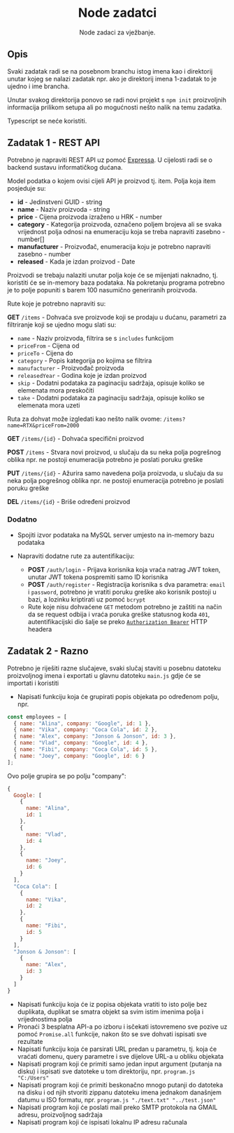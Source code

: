 <h1 align=center>Node zadatci</h1>
<p align=center>Node zadaci za vježbanje.</p>

## Opis

Svaki zadatak radi se na posebnom branchu istog imena kao i direktorij unutar kojeg se nalazi zadatak npr. ako je direktorij imena 1-zadatak to je ujedno i ime brancha.

Unutar svakog direktorija ponovo se radi novi projekt s `npm init` proizvoljnih informacija prilikom setupa ali po mogućnosti nešto nalik na temu zadatka.

Typescript se neće koristiti.

## Zadatak 1 - REST API

Potrebno je napraviti REST API uz pomoć [Expressa](https://github.com/expressjs/express). U cijelosti radi se o backend sustavu informatičkog dućana.

Model podatka o kojem ovisi cijeli API je proizvod tj. item. Polja koja item posjeduje su:

- **id** - Jedinstveni GUID - string
- **name** - Naziv proizvoda - string
- **price** - Cijena proizvoda izraženo u HRK - number
- **category** - Kategorija proizvoda, označeno poljem brojeva ali se svaka vrijednost polja odnosi na enumeraciju koja se treba napraviti zasebno - number[]
- **manufacturer** - Proizvođač, enumeracija koju je potrebno napraviti zasebno - number
- **released** - Kada je izdan proizvod - Date

Proizvodi se trebaju nalaziti unutar polja koje će se mijenjati naknadno, tj. koristiti će se in-memory baza podataka. Na pokretanju programa potrebno je to polje popuniti s barem 100 nasumično generiranih proizvoda.

Rute koje je potrebno napraviti su:

**GET** `/items` - Dohvaća sve proizvode koji se prodaju u dućanu, parametri za filtriranje koji se ujedno mogu slati su:

- `name` - Naziv proizvoda, filtrira se s `includes` funkcijom
- `priceFrom` - Cijena od
- `priceTo` - Cijena do
- `category` - Popis kategorija po kojima se filtrira
- `manufacturer` - Proizvođač proizvoda
- `releasedYear` - Godina koje je izdan proizvod
- `skip` - Dodatni podataka za paginaciju sadržaja, opisuje koliko se elemenata mora preskočiti
- `take` - Dodatni podataka za paginaciju sadržaja, opisuje koliko se elemenata mora uzeti

Ruta za dohvat može izgledati kao nešto nalik ovome: `/items?name=RTX&priceFrom=2000`

**GET** `/items/{id}` - Dohvaća specifični proizvod

**POST** `/items` - Stvara novi proizvod, u slučaju da su neka polja pogrešnog oblika npr. ne postoji enumeracija potrebno je poslati poruku greške

**PUT** `/items/{id}` - Ažurira samo navedena polja proizvoda, u slučaju da su neka polja pogrešnog oblika npr. ne postoji enumeracija potrebno je poslati poruku greške

**DEL** `/items/{id}` - Briše određeni proizvod

### Dodatno

- Spojiti izvor podataka na MySQL server umjesto na in-memory bazu podataka

- Napraviti dodatne rute za autentifikaciju:
  - **POST** `/auth/login` - Prijava korisnika koja vraća natrag JWT token, unutar JWT tokena pospremiti samo ID korisnika
  - **POST** `/auth/register` - Registracija korisnika s dva parametra: `email` i `password`, potrebno je vratiti poruku greške ako korisnik postoji u bazi, a lozinku kriptirati uz pomoć `bcrypt`
  - Rute koje nisu dohvaćene `GET` metodom potrebno je zaštiti na način da se request odbija i vraća poruka greške statusnog koda `401`, autentifikacijski dio šalje se preko [`Authorization Bearer`](https://stackoverflow.com/questions/22229996/basic-http-and-bearer-token-authentication) HTTP headera

## Zadatak 2 - Razno

Potrebno je riješiti razne slučajeve, svaki slučaj staviti u posebnu datoteku proizvoljnog imena i exportati u glavnu datoteku `main.js` gdje će se importati i koristiti

- Napisati funkciju koja će grupirati popis objekata po određenom polju, npr.

```javascript
const employees = [
  { name: "Alina", company: "Google", id: 1 },
  { name: "Vika", company: "Coca Cola", id: 2 },
  { name: "Alex", company: "Jonson & Jonson", id: 3 },
  { name: "Vlad", company: "Google", id: 4 },
  { name: "Fibi", company: "Coca Cola", id: 5 },
  { name: "Joey", company: "Google", id: 6 }
];
```

Ovo polje grupira se po polju "company":

```javascript
{
  Google: [
    {
      name: "Alina",
      id: 1
    },
    {
      name: "Vlad",
      id: 4
    },
    {
      name: "Joey",
      id: 6
    }
  ],
  "Coca Cola": [
    {
      name: "Vika",
      id: 2
    },
    {
      name: "Fibi",
      id: 5
    }
  ],
  "Jonson & Jonson": [
    {
      name: "Alex",
      id: 3
    }
  ]
}
```

- Napisati funkciju koja će iz popisa objekata vratiti to isto polje bez duplikata, duplikat se smatra objekt sa svim istim imenima polja i vrijednostima polja
- Pronaći 3 besplatna API-a po izboru i isčekati istovremeno sve pozive uz pomoć `Promise.all` funkcije, nakon što se sve dohvati ispisati sve rezultate
- Napisati funkciju koja će parsirati URL predan u parametru, tj. koja će vraćati domenu, query parametre i sve dijelove URL-a u obliku objekata
- Napisati program koji će primiti samo jedan input argument (putanja na disku) i ispisati sve datoteke u tom direktoriju, npr. `program.js "C:/Users"`
- Napisati program koji će primiti beskonačno mnogo putanji do datoteka na disku i od njih stvoriti zippanu datoteku imena jednakom današnjem datumu u ISO formatu, npr. `program.js "./text.txt" "../test.json"`
- Napisati program koji će poslati mail preko SMTP protokola na GMAIL adresu, proizvoljnog sadržaja
- Napisati program koji će ispisati lokalnu IP adresu računala
